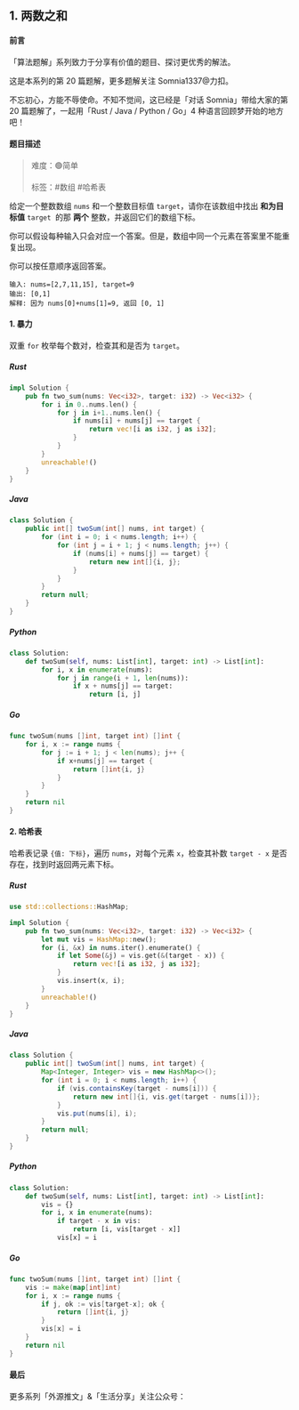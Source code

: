 ## 1. 两数之和

#### 前言

「算法题解」系列致力于分享有价值的题目、探讨更优秀的解法。

这是本系列的第 20 篇题解，更多题解关注 Somnia1337@力扣。

不忘初心，方能不辱使命。不知不觉间，这已经是「对话 Somnia」带给大家的第 20 篇题解了，一起用「Rust / Java / Python / Go」4 种语言回顾梦开始的地方吧！

#### 题目描述

> 难度：🟢简单
> 
> 标签：\#数组 \#哈希表

给定一个整数数组 `nums` 和一个整数目标值 `target`，请你在该数组中找出 **和为目标值** `target`  的那 **两个** 整数，并返回它们的数组下标。

你可以假设每种输入只会对应一个答案。但是，数组中同一个元素在答案里不能重复出现。

你可以按任意顺序返回答案。

```text
输入: nums=[2,7,11,15], target=9
输出: [0,1]
解释: 因为 nums[0]+nums[1]=9, 返回 [0, 1]
```

#### 1. 暴力

双重 `for` 枚举每个数对，检查其和是否为 `target`。

##### Rust

```rust
impl Solution {
    pub fn two_sum(nums: Vec<i32>, target: i32) -> Vec<i32> {
        for i in 0..nums.len() {
            for j in i+1..nums.len() {
                if nums[i] + nums[j] == target {
                    return vec![i as i32, j as i32];
                }
            }
        }
        unreachable!()
    }
}
```

##### Java

```java
class Solution {
    public int[] twoSum(int[] nums, int target) {
        for (int i = 0; i < nums.length; i++) {
            for (int j = i + 1; j < nums.length; j++) {
                if (nums[i] + nums[j] == target) {
                    return new int[]{i, j};
                }
            }
        }
        return null;
    }
}
```

##### Python

```python
class Solution:
    def twoSum(self, nums: List[int], target: int) -> List[int]:
        for i, x in enumerate(nums):
            for j in range(i + 1, len(nums)):
                if x + nums[j] == target:
                    return [i, j]
```

##### Go

```go
func twoSum(nums []int, target int) []int {
    for i, x := range nums {
        for j := i + 1; j < len(nums); j++ {
            if x+nums[j] == target {
                return []int{i, j}
            }
        }
    }
    return nil
}
```

#### 2. 哈希表

哈希表记录 `{值: 下标}`，遍历 `nums`，对每个元素 `x`，检查其补数 `target - x` 是否存在，找到时返回两元素下标。

##### Rust

```rust
use std::collections::HashMap;

impl Solution {
    pub fn two_sum(nums: Vec<i32>, target: i32) -> Vec<i32> {
        let mut vis = HashMap::new();
        for (i, &x) in nums.iter().enumerate() {
            if let Some(&j) = vis.get(&(target - x)) {
                return vec![i as i32, j as i32];
            }
            vis.insert(x, i);
        }
        unreachable!()
    }
}
```

##### Java

```java
class Solution {
    public int[] twoSum(int[] nums, int target) {
        Map<Integer, Integer> vis = new HashMap<>();
        for (int i = 0; i < nums.length; i++) {
            if (vis.containsKey(target - nums[i])) {
                return new int[]{i, vis.get(target - nums[i])};
            }
            vis.put(nums[i], i);
        }
        return null;
    }
}
```

##### Python

```python
class Solution:
    def twoSum(self, nums: List[int], target: int) -> List[int]:
        vis = {}
        for i, x in enumerate(nums):
            if target - x in vis:
                return [i, vis[target - x]]
            vis[x] = i
```

##### Go

```go
func twoSum(nums []int, target int) []int {
    vis := make(map[int]int)
    for i, x := range nums {
        if j, ok := vis[target-x]; ok {
            return []int{i, j}
        }
        vis[x] = i
    }
    return nil
}
```

#### 最后

更多系列「外源推文」&「生活分享」关注公众号：